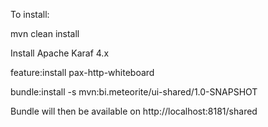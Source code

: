 To install:

mvn clean install

Install Apache Karaf 4.x

feature:install pax-http-whiteboard

bundle:install -s mvn:bi.meteorite/ui-shared/1.0-SNAPSHOT

Bundle will then be available on http://localhost:8181/shared
